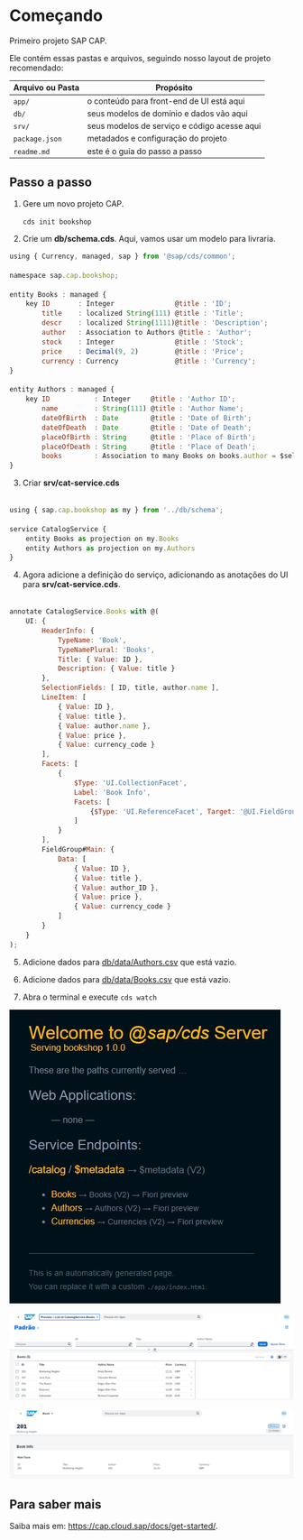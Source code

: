# Começando

Primeiro projeto SAP CAP.

Ele contém essas pastas e arquivos, seguindo nosso layout de projeto recomendado:

Arquivo ou Pasta | Propósito
---------|----------
`app/` | o conteúdo para front-end de UI está aqui
`db/` | seus modelos de domínio e dados vão aqui
`srv/` | seus modelos de serviço e código acesse aqui
`package.json` | metadados e configuração do projeto
`readme.md` | este é o guia do passo a passo



## Passo a passo

1. Gere um novo projeto CAP.

    `cds init bookshop`


2. Crie um **db/schema.cds**. Aqui, vamos usar um modelo para livraria.

~~~javascript
using { Currency, managed, sap } from '@sap/cds/common';

namespace sap.cap.bookshop;

entity Books : managed {
    key ID       : Integer               @title : 'ID';
        title    : localized String(111) @title : 'Title';
        descr    : localized String(1111)@title : 'Description';
        author   : Association to Authors @title : 'Author';
        stock    : Integer               @title : 'Stock';
        price    : Decimal(9, 2)         @title : 'Price';
        currency : Currency              @title : 'Currency';
}

entity Authors : managed {
    key ID           : Integer     @title : 'Author ID';
        name         : String(111) @title : 'Author Name';
        dateOfBirth  : Date        @title : 'Date of Birth';
        dateOfDeath  : Date        @title : 'Date of Death';
        placeOfBirth : String      @title : 'Place of Birth';
        placeOfDeath : String      @title : 'Place of Death';
        books        : Association to many Books on books.author = $self;
}
~~~

3. Criar **srv/cat-service.cds**
~~~javascript

using { sap.cap.bookshop as my } from '../db/schema';

service CatalogService {
    entity Books as projection on my.Books
    entity Authors as projection on my.Authors
}

~~~

4. Agora adicione a definição do serviço, adicionando as anotações do UI para **srv/cat-service.cds**.

~~~javascript

annotate CatalogService.Books with @(
    UI: {
        HeaderInfo: {
            TypeName: 'Book',
            TypeNamePlural: 'Books',
            Title: { Value: ID },
            Description: { Value: title }
        },
        SelectionFields: [ ID, title, author.name ],
        LineItem: [
            { Value: ID },
            { Value: title },
            { Value: author.name },
            { Value: price },
            { Value: currency_code }               
        ],
        Facets: [
            {
                $Type: 'UI.CollectionFacet',
                Label: 'Book Info',
                Facets: [
                    {$Type: 'UI.ReferenceFacet', Target: '@UI.FieldGroup#Main', Label: 'Main Facet'}
                ]
            }
        ],        
        FieldGroup#Main: {
            Data: [
                { Value: ID },
                { Value: title },
                { Value: author_ID },
                { Value: price },
                { Value: currency_code }               
            ]
        }
    }
);

~~~
5. Adicione dados para [db/data/Authors.csv](db/data/SapFioriDev.bookshop-Authors.csv) que está vazio.

6. Adicione dados para [db/data/Books.csv](db/data/SapFioriDev.bookshop-Books.csv) que está vazio.

7. Abra o terminal e execute `cds watch`

![CDS Server](./img/cds-server.jpg)

![Fiori](./img/fiori.jpg)

![Details](./img/details.jpg)

## Para saber mais

Saiba mais em: https://cap.cloud.sap/docs/get-started/.
